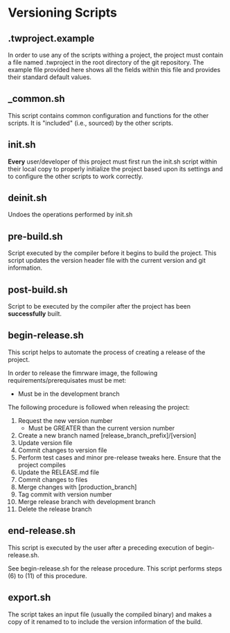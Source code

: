 # Versioning Scripts

## .twproject.example

In order to use any of the scripts withing a project, the project must contain
a file named .twproject in the root directory of the git repository.  The
example file provided here shows all the fields within this file and provides
their standard default values.

## _common.sh

This script contains common configuration and functions for the other scripts.
It is "included" (i.e., sourced) by the other scripts.

## init.sh

**Every** user/developer of this project must first run the init.sh script 
within their local copy to properly initialize the project based upon its
settings and to configure the other scripts to work correctly.

## deinit.sh

Undoes the operations performed by init.sh

## pre-build.sh

Script executed by the compiler before it begins to build the project.  This
script updates the version header file with the current version and git
information.

## post-build.sh

Script to be executed by the compiler after the project has been 
**successfully** built.

## begin-release.sh

This script helps to automate the process of creating a release of the project.

In order to release the fimrware image, the following requirements/prerequisates
must be met:
 - Must be in the development branch

The following procedure is followed when releasing the project:
 1. Request the new version number
    - Must be GREATER than the current version number
 2. Create a new branch named [release_branch_prefix]/[version]
 3. Update version file
 4. Commit changes to version file
 5. Perform test cases and minor pre-release tweaks here.
    Ensure that the project compiles
 6. Update the RELEASE.md file
 7. Commit changes to files
 8. Merge changes with [production_branch]
 9. Tag commit with version number
 10. Merge release branch with development branch
 11. Delete the release branch
 
## end-release.sh

This script is executed by the user after a preceding execution of
begin-release.sh.

See begin-release.sh for the release procedure.  This script performs steps
(6) to (11) of this procedure.

## export.sh

The script takes an input file (usually the compiled binary) and makes a copy
of it renamed to to include the version information of the build.